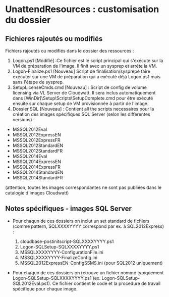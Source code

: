 # UnattendResources : customisation du dossier

## Fichieres rajoutés ou modifiés

Fichiers rajoutés ou modifiés dans le dossier des ressources :

1. Logon.ps1 [Modifié] :Ce fichier est le script principal qui s'exécute sur la VM de préparation de l'image. Il finit avec un sysprep et arréte la VM.
1. Logon-Finalize.ps1 [Nouveau] Script de finalisation/sysprepé faire exécuter sur une VM de préparation qui a exécuté déjà Logon.ps1 mais sans l'étape de sysprep.
1. SetupLicenseCmds.cmd [Nouveau] : Script de config de volume licensing via VL Server de Cloudwatt. Il sera inclus automatiquement dans [WinDir]\Setup\Scripts\SetupComplete.cmd pour être exécuté ensuite sur chaque setup de VM provisionnée à partir de l'image.
1. Dossier SQL [Nouveau] : Contient all the scripts necessaires pour la création des images spécifiques SQL Server (selon les différentes versions) :
- MSSQL2012Eval
- MSSQL2012ExpressEN
- MSSQL2012ExpressFR
- MSSQL2012StandardEN
- MSSQL2012StandardFR
- MSSQL2014Eval
- MSSQL2014ExpressEN
- MSSQL2014ExpressFR
- MSSQL2014StandardEN
- MSSQL2014StandardFR

(attention, toutes les images correspondantes ne sont pas publiées dans le catalogie d'images Cloudwatt)

## Notes spécifiques - images SQL Server

- Pour chaqun de ces dossiers on inclut un set standard de fichiers (comme pattern, SQLXXXXYYYY correspond par ex. à SQL2012Express) :
  1. cloudbase-postinitscript-SQLXXXXYYYY.ps1
  1. Logon-SQLSetup-SQLXXXXYYYY.ps1
  1. MSSQLXXXXYYYY-ConfigurationFile.ini
  1. MSSQLXXXXYYYY-FinalizeConfig.ini
  1. MSSQL2012ExpressEN-ConfigSSMS.ini (pour SQL2012 uniquement)

- Pour chaqun de ces dossiers on retrouve un fichier nommé typiquement Logon-SQLSetup-SQLXXXXYYYY.ps1 (ex. Logon-SQLSetup-SQL2012Eval.ps1). Ce fichier contient le code et la procedure de travail spécifique pour chaque image.



